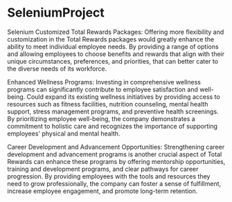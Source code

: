 # SeleniumProject
Selenium 
Customized Total Rewards Packages: Offering more flexibility and customization in the Total Rewards packages would greatly enhance the ability to meet individual employee needs. By providing a range of options and allowing employees to choose benefits and rewards that align with their unique circumstances, preferences, and priorities, that can better cater to the diverse needs of its workforce.

Enhanced Wellness Programs: Investing in comprehensive wellness programs can significantly contribute to employee satisfaction and well-being. Could expand its existing wellness initiatives by providing access to resources such as fitness facilities, nutrition counseling, mental health support, stress management programs, and preventive health screenings. By prioritizing employee well-being, the company demonstrates a commitment to holistic care and recognizes the importance of supporting employees' physical and mental health.

Career Development and Advancement Opportunities: Strengthening career development and advancement programs is another crucial aspect of Total Rewards can enhance these programs by offering mentorship opportunities, training and development programs, and clear pathways for career progression. By providing employees with the tools and resources they need to grow professionally, the company can foster a sense of fulfillment, increase employee engagement, and promote long-term retention.
